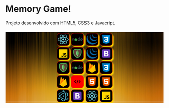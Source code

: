 # Memory Game!

Projeto desenvolvido com HTML5, CSS3 e Javacript.

![memory-game](https://github.com/HiranFerretiBaccos/memory-game/blob/main/8.png)
